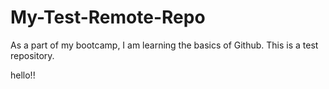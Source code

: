 # My-Test-Remote-Repo
As a part of my bootcamp, I am learning the basics of Github. This is a test repository.

hello!!